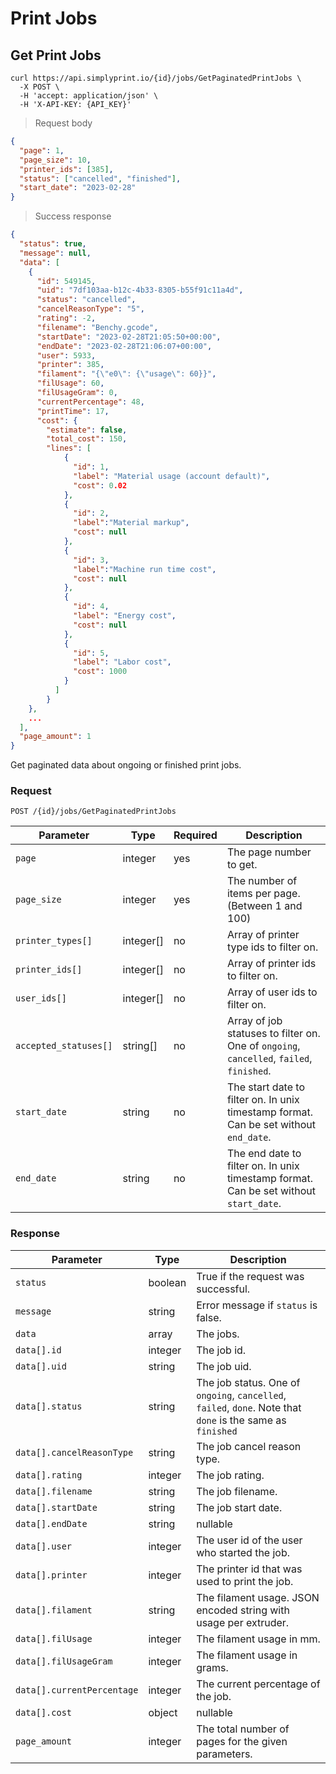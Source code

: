 # Print Jobs

## Get Print Jobs

```shell
curl https://api.simplyprint.io/{id}/jobs/GetPaginatedPrintJobs \
  -X POST \
  -H 'accept: application/json' \
  -H 'X-API-KEY: {API_KEY}'
```

> Request body

```json
{
  "page": 1,
  "page_size": 10,
  "printer_ids": [385],
  "status": ["cancelled", "finished"],
  "start_date": "2023-02-28"
}
```

> Success response

```json
{
  "status": true,
  "message": null,
  "data": [
    {
      "id": 549145,
      "uid": "7df103aa-b12c-4b33-8305-b55f91c11a4d",
      "status": "cancelled",
      "cancelReasonType": "5",
      "rating": -2,
      "filename": "Benchy.gcode",
      "startDate": "2023-02-28T21:05:50+00:00",
      "endDate": "2023-02-28T21:06:07+00:00",
      "user": 5933,
      "printer": 385,
      "filament": "{\"e0\": {\"usage\": 60}}",
      "filUsage": 60,
      "filUsageGram": 0,
      "currentPercentage": 48,
      "printTime": 17,
      "cost": {
        "estimate": false,
        "total_cost": 150,
        "lines": [
            {
              "id": 1,
              "label": "Material usage (account default)",
              "cost": 0.02
            },
            {
              "id": 2,
              "label":"Material markup",
              "cost": null
            },
            {
              "id": 3,
              "label":"Machine run time cost",
              "cost": null
            },
            {
              "id": 4,
              "label": "Energy cost",
              "cost": null
            },
            {
              "id": 5,
              "label": "Labor cost",
              "cost": 1000
            }
          ]
        }
    },
    ...
  ],
  "page_amount": 1
}
```

Get paginated data about ongoing or finished print jobs.

### Request

`POST /{id}/jobs/GetPaginatedPrintJobs`

| Parameter | Type | Required | Description |
|-----------|------|----------|-------------|
| `page` | integer | yes | The page number to get. |
| `page_size` | integer | yes | The number of items per page. (Between 1 and 100) |
| `printer_types[]` | integer[] | no | Array of printer type ids to filter on. |
| `printer_ids[]` | integer[] | no | Array of printer ids to filter on. |
| `user_ids[]` | integer[] | no | Array of user ids to filter on. |
| `accepted_statuses[]` | string[] | no | Array of job statuses to filter on. One of `ongoing`, `cancelled`, `failed`, `finished`. |
| `start_date` | string | no | The start date to filter on. In unix timestamp format. Can be set without `end_date`. |
| `end_date` | string | no | The end date to filter on. In unix timestamp format. Can be set without `start_date`. |

### Response

| Parameter | Type | Description |
| --------- | ---- | ----------- |
| `status` | boolean | True if the request was successful. |
| `message` | string | Error message if `status` is false. |
| `data` | array | The jobs. |
| `data[].id` | integer | The job id. |
| `data[].uid` | string | The job uid. |
| `data[].status` | string | The job status. One of `ongoing`, `cancelled`, `failed`, `done`. Note that `done` is the same as `finished` |
| `data[].cancelReasonType` | string | The job cancel reason type. |
| `data[].rating` | integer | The job rating. |
| `data[].filename` | string | The job filename. |
| `data[].startDate` | string | The job start date. |
| `data[].endDate` | string|nullable | The job end date. Is null if the job is ongoing. |
| `data[].user` | integer | The user id of the user who started the job. |
| `data[].printer` | integer | The printer id that was used to print the job. |
| `data[].filament` | string | The filament usage. JSON encoded string with usage per extruder. |
| `data[].filUsage` | integer | The filament usage in mm. |
| `data[].filUsageGram` | integer | The filament usage in grams. |
| `data[].currentPercentage` | integer | The current percentage of the job. |
| `data[].cost` | object|nullable | Potential calculated cost of job. |
| `page_amount` | integer | The total number of pages for the given parameters. |
